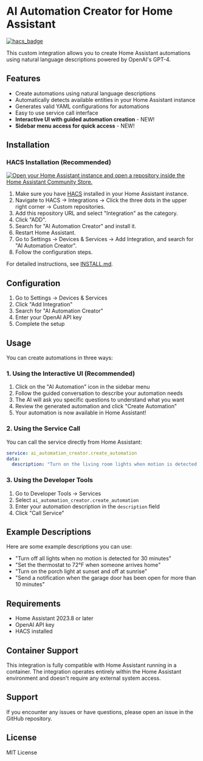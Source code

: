 # AI Automation Creator for Home Assistant

[![hacs_badge](https://img.shields.io/badge/HACS-Custom-orange.svg)](https://github.com/hacs/integration)

This custom integration allows you to create Home Assistant automations using natural language descriptions powered by OpenAI's GPT-4.

## Features

- Create automations using natural language descriptions
- Automatically detects available entities in your Home Assistant instance
- Generates valid YAML configurations for automations
- Easy to use service call interface
- **Interactive UI with guided automation creation** - NEW!
- **Sidebar menu access for quick access** - NEW!

## Installation

### HACS Installation (Recommended)

[![Open your Home Assistant instance and open a repository inside the Home Assistant Community Store.](https://my.home-assistant.io/badges/hacs_repository.svg)](https://my.home-assistant.io/redirect/hacs_repository/?owner=yourusername&repository=ai-automation-creator&category=integration)

1. Make sure you have [HACS](https://hacs.xyz/) installed in your Home Assistant instance.
2. Navigate to HACS → Integrations → Click the three dots in the upper right corner → Custom repositories.
3. Add this repository URL and select "Integration" as the category.
4. Click "ADD".
5. Search for "AI Automation Creator" and install it.
6. Restart Home Assistant.
7. Go to Settings → Devices & Services → Add Integration, and search for "AI Automation Creator".
8. Follow the configuration steps.

For detailed instructions, see [INSTALL.md](INSTALL.md).

## Configuration

1. Go to Settings → Devices & Services
2. Click "Add Integration"
3. Search for "AI Automation Creator"
4. Enter your OpenAI API key
5. Complete the setup

## Usage

You can create automations in three ways:

### 1. Using the Interactive UI (Recommended)

1. Click on the "AI Automation" icon in the sidebar menu
2. Follow the guided conversation to describe your automation needs
3. The AI will ask you specific questions to understand what you want
4. Review the generated automation and click "Create Automation"
5. Your automation is now available in Home Assistant!

### 2. Using the Service Call

You can call the service directly from Home Assistant:

```yaml
service: ai_automation_creator.create_automation
data:
  description: "Turn on the living room lights when motion is detected in the hallway"
```

### 3. Using the Developer Tools

1. Go to Developer Tools → Services
2. Select `ai_automation_creator.create_automation`
3. Enter your automation description in the `description` field
4. Click "Call Service"

## Example Descriptions

Here are some example descriptions you can use:

- "Turn off all lights when no motion is detected for 30 minutes"
- "Set the thermostat to 72°F when someone arrives home"
- "Turn on the porch light at sunset and off at sunrise"
- "Send a notification when the garage door has been open for more than 10 minutes"

## Requirements

- Home Assistant 2023.8 or later
- OpenAI API key
- HACS installed

## Container Support

This integration is fully compatible with Home Assistant running in a container. The integration operates entirely within the Home Assistant environment and doesn't require any external system access.

## Support

If you encounter any issues or have questions, please open an issue in the GitHub repository.

## License

MIT License 